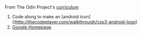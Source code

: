 From The Odin Project's [curriculum](http://www.theodinproject.com/web-development-101/html-css)

1. Code along to make an [android icon]((http://thecodeplayer.com/walkthrough/css3-android-logo)
2. [Google Homepage](www.google.com)
